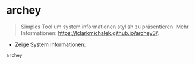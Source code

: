 # archey

> Simples Tool um system informationen stylish zu präsentieren.
> Mehr Informationen: <https://lclarkmichalek.github.io/archey3/>.

- Zeige System Informationen:

`archey`
